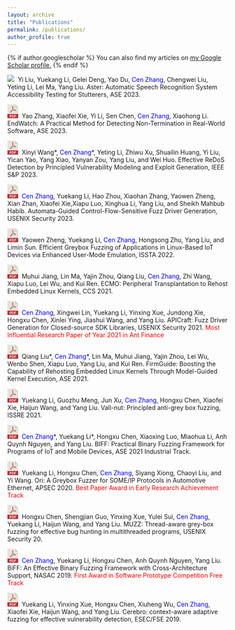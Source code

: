 ```yaml
---
layout: archive
title: "Publications"
permalink: /publications/
author_profile: true
---
```


{% if author.googlescholar %}
  You can also find my articles on <u><a href="{{author.googlescholar}}">my Google Scholar profile</a>.</u>
{% endif %}

<p><a class="media" href="" target="_blank"><img src="https://cenzhang.github.io/images/pdf.png"></a>&nbsp; Yi Liu, Yuekang Li, Gelei Deng, Yao Du, <font color="blue">Cen Zhang</font>, Chengwei Liu, Yeting Li, Lei Ma, Yang Liu. Aster: Automatic Speech Recognition System Accessibility Testing for Stutterers, ASE 2023.
<p><a class="media" href="" target="_blank"><img src="./images/pdf.png"></a>&nbsp; Yao Zhang, Xiaofei Xie, Yi Li, Sen Chen, <font color="blue">Cen Zhang</font>, Xiaohong Li. EndWatch: A Practical Method for Detecting Non-Termination in Real-World Software, ASE 2023.
<p><a class="media" href="files/Rengar-ieeesp-2023.pdf" target="_blank"><img src="./images/pdf.png"></a>&nbsp; Xinyi Wang*, <font color="blue">Cen Zhang*</font>, Yeting Li, Zhiwu Xu, Shuailin Huang, Yi Liu, Yican Yao, Yang Xiao, Yanyan Zou, Yang Liu, and Wei Huo. Effective ReDoS Detection by Principled Vulnerability Modeling and Exploit Generation, IEEE S&P 2023.
<br>
<p><a class="media" href="" target="_blank"><img src="./images/pdf.png"></a>&nbsp; <font color="blue">Cen Zhang</font>, Yuekang Li, Hao Zhou, Xiaohan Zhang, Yaowen Zheng, Xian Zhan, Xiaofei Xie,Xiapu Luo, Xinghua Li, Yang Liu, and Sheikh Mahbub Habib. Automata-Guided Control-Flow-Sensitive Fuzz Driver Generation, USENIX Security 2023.
<br>
<p><a class="media" href="" target="_blank"><img src="./images/pdf.png"></a>&nbsp; Yaowen Zheng, Yuekang Li, <font color="blue">Cen Zhang</font>, Hongsong Zhu, Yang Liu, and Limin Sun. Efficient Greybox Fuzzing of Applications in Linux-Based IoT Devices via Enhanced User-Mode Emulation, ISSTA 2022.
<br>
<p><a class="media" href="" target="_blank"><img src="./images/pdf.png"></a>&nbsp; Muhui Jiang, Lin Ma, Yajin Zhou, Qiang Liu, <font color="blue">Cen Zhang</font>, Zhi Wang, Xiapu Luo, Lei Wu, and Kui Ren. ECMO: Peripheral Transplantation to Rehost Embedded Linux Kernels, CCS 2021.
<br>
<p><a class="media" href="" target="_blank"><img src="./images/pdf.png"></a>&nbsp; <font color="blue">Cen Zhang</font>, Xingwei Lin, Yuekang Li, Yinxing Xue, Jundong Xie, Hongxu Chen, Xinlei Ying, Jiashui Wang, and Yang Liu. APICraft: Fuzz Driver Generation for Closed-source SDK Libraries, USENIX Security 2021.
<font color="red">Most Influential Research Paper of Year 2021 in Ant Finance</font>
<br>
<p><a class="media" href="" target="_blank"><img src="./images/pdf.png"></a>&nbsp; Qiang Liu*, <font color="blue">Cen Zhang*</font>, Lin Ma, Muhui Jiang, Yajin Zhou, Lei Wu, Wenbo Shen, Xiapu Luo, Yang Liu, and Kui Ren. FirmGuide: Boosting the Capability of Rehosting Embedded Linux Kernels Through Model-Guided Kernel Execution, ASE 2021.
<br>
<p><a class="media" href="" target="_blank"><img src="./images/pdf.png"></a>&nbsp; Yuekang Li, Guozhu Meng, Jun Xu, <font color="blue">Cen Zhang</font>, Hongxu Chen, Xiaofei Xie, Haijun Wang, and Yang Liu. Vall-nut: Principled anti-grey box fuzzing, ISSRE 2021.
<br>
<p><a class="media" href="" target="_blank"><img src="./images/pdf.png"></a>&nbsp; <font color="blue">Cen Zhang*</font>, Yuekang Li*, Hongxu Chen, Xiaoxing Luo, Miaohua Li, Anh Quynh Nguyen, and Yang Liu. BIFF: Practical Binary Fuzzing Framework for Programs of IoT and Mobile Devices, ASE 2021 Industrial Track.
<br>
<p><a class="media" href="" target="_blank"><img src="./images/pdf.png"></a>&nbsp; Yuekang Li, Hongxu Chen, <font color="blue">Cen Zhang</font>, Siyang Xiong, Chaoyi Liu, and Yi Wang. Ori: A Greybox Fuzzer for SOME/IP Protocols in Automotive Ethernet, APSEC 2020.
<font color="red">Best Paper Award in Early Research Achievement Track</font>
<br>
<p><a class="media" href="" target="_blank"><img src="./images/pdf.png"></a>&nbsp; Hongxu Chen, Shengjian Guo, Yinxing Xue, Yulei Sui, <font color="blue">Cen Zhang</font>, Yuekang Li, Haijun Wang, and Yang Liu. MUZZ: Thread-aware grey-box fuzzing for effective bug hunting in multithreaded programs, USENIX Security 20.
<br>
<p><a class="media" href="" target="_blank"><img src="./images/pdf.png"></a>&nbsp; <font color="blue">Cen Zhang</font>, Yuekang Li, Hongxu Chen, Anh Quynh Nguyen, Yang Liu. BiFF: An Effective Binary Fuzzing Framework with Cross-Architecture Support, NASAC 2019.
<font color="red">First Award in Software Prototype Competition Free Track</font>
<br>
<p><a class="media" href="" target="_blank"><img src="./images/pdf.png"></a>&nbsp; Yuekang Li, Yinxing Xue, Hongxu Chen, Xiuheng Wu, <font color="blue">Cen Zhang</font>, Xiaofei Xie, Haijun Wang, and Yang Liu. Cerebro: context-aware adaptive fuzzing for effective vulnerability detection, ESEC/FSE 2019.
<br>
